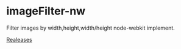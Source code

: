 # imageFilter-nw
Filter images by width,height,width/height
node-webkit implement.

[Realeases](https://github.com/iMyon/imageFilter-nw/releases/)
